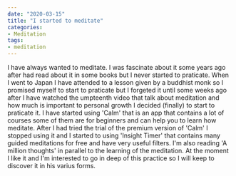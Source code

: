 ```yaml
---
date: "2020-03-15"
title: "I started to meditate"
categories:
- Meditation
tags:
- meditation
---
```

I have always wanted to meditate.
I was fascinate about it some years ago after had read about it in some books but I never started to praticate.
When I went to Japan I have attended to a lesson given by a buddhist monk so I promised myself to start to praticate but I forgeted it until some weeks ago after I have watched the umpteenth video that talk about meditation and how much is important to personal growth I decided (finally) to start to praticate it.
I have started using 'Calm' that is an app that contains a lot of courses some of them are for beginners and can help you to learn how meditate.
After I had tried the trial of the premium version of 'Calm' I stopped using it and I started to using 'Insight Timer' that contains many guided meditations for free and have very useful filters.
I'm also reading 'A million thoughts' in parallel to the learning of the meditation.
At the moment I like it and I'm interested to go in deep of this practice so I will keep to discover it in his varius forms.
